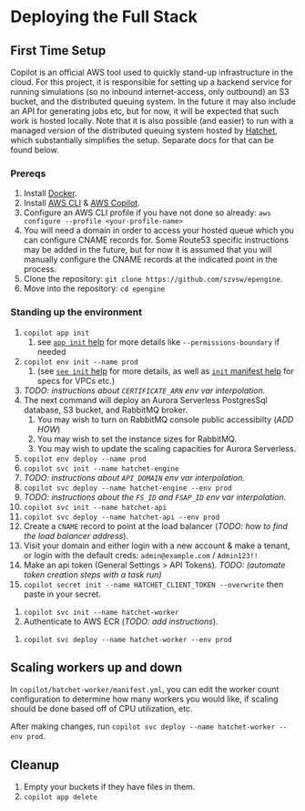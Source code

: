 # Deploying the Full Stack

## First Time Setup

Copilot is an official AWS tool used to quickly stand-up infrastructure in the cloud. For this project, it is responsible for setting up a backend service for running simulations (so no inbound internet-access, only outbound) an S3 bucket, and the distributed queuing system. In the future it may also include an API for generating jobs etc, but for now, it will be expected that such work is hosted locally. Note that it is also possible (and easier) to run with a managed version of the distributed queuing system hosted by [Hatchet](cloud.onhatchet.run), which substantially simplifies the setup. Separate docs for that can be found below.

<!-- Once the prereqs are installed, you can either run a single command macro to stand up the whole stack at once, or you can stand-up pieces incrementally. -->

### Prereqs

1. Install [Docker](https://docs.docker.com/get-started/get-docker/).
1. Install [AWS CLI](https://aws.amazon.com/cli/) & [AWS Copilot](https://aws.github.io/copilot-cli/docs/getting-started/install/).
   <!-- 1. Create a [Hatchet account](https://cloud.onhatchet.run/auth/register). -->
   <!-- 1. Generate a [Hatchet API token](https://cloud.onhatchet.run/tenant-settings/api-tokens). _nb: in the future, Hatchet will be deployable as part of the Copilot specification._ -->
1. Configure an AWS CLI profile if you have not done so already: `aws configure --profile <your-profile-name>`
1. You will need a domain in order to access your hosted queue which you can configure CNAME records for. Some Route53 specific instructions may be added in the future, but for now it is assumed that you will manually configure the CNAME records at the indicated point in the process.
1. Clone the repository: `git clone https://github.com/szvsw/epengine`.
1. Move into the repository: `cd epengine`

### Standing up the environment

1. `copilot app init`
   1. see [`app init` help](https://aws.github.io/copilot-cli/docs/commands/app-init/) for more details like `--permissions-boundary` if needed
1. `copilot env init --name prod`
   1. (see [`see init` help](https://aws.github.io/copilot-cli/docs/commands/env-init/) for more details, as well as [`init` manifest help](https://aws.github.io/copilot-cli/docs/manifest/environment/) for specs for VPCs etc.)
1. _TODO: instructions about `CERTIFICATE_ARN` env var interpolation._
1. The next command will deploy an Aurora Serverless PostgresSql database, S3 bucket, and RabbitMQ broker.
   1. You may wish to turn on RabbitMQ console public accessibilty (_ADD HOW_)
   1. You may wish to set the instance sizes for RabbitMQ.
   1. You may wish to update the scaling capacities for Aurora Serverless.
1. `copilot env deploy --name prod`
1. `copilot svc init --name hatchet-engine`
1. _TODO: instructions about `API_DOMAIN` env var interpolation._
1. `copilot svc deploy --name hatchet-engine --env prod`
1. _TODO: instructions about the `FS_ID` and `FSAP_ID` env var interpolation._
1. `copilot svc init --name hatchet-api`
1. `copilot svc deploy --name hatchet-api --env prod`
1. Create a `CNAME` record to point at the load balancer (_TODO: how to find the load balancer address_).
1. Visit your domain and either login with a new account & make a tenant, or login with the default creds: `admin@example.com` / `Admin123!!`
1. Make an api token (General Settings > API Tokens). _TODO: (automate token creation steps with a task run)_
1. `copilot secret init --name HATCHET_CLIENT_TOKEN --overwrite` then paste in your secret.
<!-- 1. disable/enable TLS -->
1. `copilot svc init --name hatchet-worker`
1. Authenticate to AWS ECR (_TODO: add instructions_).
<!-- 1. `make docker-login` -->
1. `copilot svc deploy --name hatchet-worker --env prod`

## Scaling workers up and down

In `copilot/hatchet-worker/manifest.yml`, you can edit the worker count configuration to determine how many workers you would like, if scaling should be done based off of CPU utilization, etc.

After making changes, run `copilot svc deploy --name hatchet-worker --env prod`.

## Cleanup

1. Empty your buckets if they have files in them.
1. `copilot app delete`
